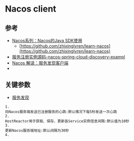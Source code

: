 # Nacos client
## 参考
- [Nacos系列：Nacos的Java SDK使用](https://blog.csdn.net/weixin_34099526/article/details/88611897)
    - [https://github.com/zhixinglvren/learn-nacos](https://github.com/zhixinglvren/learn-nacos)
- [服务注册实例源码-nacos-spring-cloud-discovery-exampl](https://github.com/nacos-group/nacos-examples/tree/master/nacos-spring-cloud-example/nacos-spring-cloud-discovery-example/nacos-spring-cloud-provider-example)
- [Nacos 解读：服务发现客户端](https://www.lbbniu.com/6405.html)
- []()
## 关键参数
- [服务发现](https://www.lbbniu.com/6405.html)
```
1.
向Nacos服务端发送已注册服务的心跳:默认情况下每5秒发送一次心跳
2.
HostReactor用于获取、保存、更新各Service实例信息间隔:默认值为10秒
3.
更新Nacos服务端地址:默认间隔为30秒
4.
```
## 